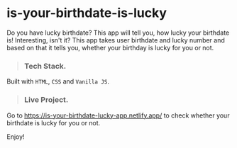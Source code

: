 # **is-your-birthdate-is-lucky**
Do you have lucky birthdate? This app will tell you, how lucky your birthdate is! Interesting, isn't it? This app takes user birthdate and lucky number and based on that it tells you, whether your birthday is lucky for you or not. 

>### Tech Stack.

Built with `HTML`, `CSS` and `Vanilla JS`.

>### Live Project.

Go to https://is-your-birthdate-lucky-app.netlify.app/ to check whether your birthdate is lucky for you or not.

Enjoy!
